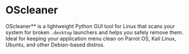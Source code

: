 # OScleaner
OScleaner** is a lightweight Python GUI tool for Linux that scans your system for broken `.desktop` launchers and helps you safely remove them. Ideal for keeping your application menu clean on Parrot OS, Kali Linux, Ubuntu, and other Debian-based distros.
